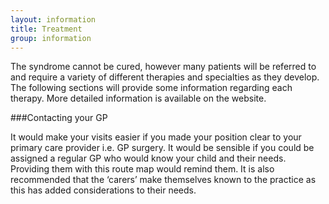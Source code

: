 ```yaml
---
layout: information
title: Treatment
group: information
---
```


The syndrome cannot be cured, however many patients will be referred to and require a variety of different therapies and specialties as they develop. The following sections will provide some information regarding each therapy. More detailed information is available on the website.

###Contacting your GP

It would make your visits easier if you made your position clear to your primary care provider i.e. GP surgery. It would be sensible if you could be assigned a regular GP who would know your child and their needs. Providing them with this route map would remind them. It is also recommended that the ‘carers’ make themselves known to the practice as this has added considerations to their needs.